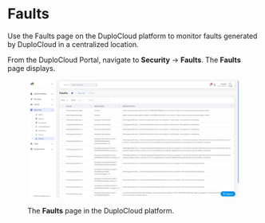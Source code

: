 # Faults

Use the Faults page on the DuploCloud platform to monitor faults generated by DuploCloud in a centralized location.

From the DuploCloud Portal, navigate to **Security** -> **Faults**. The **Faults** page displays.&#x20;

<figure><img src="../../.gitbook/assets/faults pic..png" alt=""><figcaption><p>The <strong>Faults</strong> page in the DuploCloud platform.</p></figcaption></figure>

